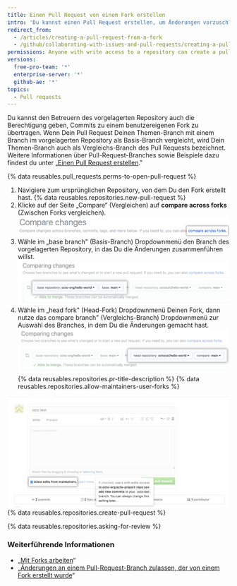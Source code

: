 ```yaml
---
title: Einen Pull Request von einem Fork erstellen
intro: 'Du kannst einen Pull Request erstellen, um Änderungen vorzuschlagen, die Du an einer Fork eines vorgelagerten Repositorys vorgenommen hast.'
redirect_from:
  - /articles/creating-a-pull-request-from-a-fork
  - /github/collaborating-with-issues-and-pull-requests/creating-a-pull-request-from-a-fork
permissions: Anyone with write access to a repository can create a pull request from a user-owned fork.
versions:
  free-pro-team: '*'
  enterprise-server: '*'
  github-ae: '*'
topics:
  - Pull requests
---
```

Du kannst den Betreuern des vorgelagerten Repository auch die Berechtigung geben, Commits zu einem benutzereigenen Fork zu übertragen. Wenn Dein Pull Request Deinen Themen-Branch mit einem Branch im vorgelagerten Repository als Basis-Branch vergleicht, wird Dein Themen-Branch auch als Vergleichs-Branch des Pull Requests bezeichnet. Weitere Informationen über Pull-Request-Branches sowie Beispiele dazu findest du unter „[Einen Pull Request erstellen](/articles/creating-a-pull-request/#changing-the-branch-range-and-destination-repository)."

{% data reusables.pull_requests.perms-to-open-pull-request %}

1. Navigiere zum ursprünglichen Repository, von dem Du den Fork erstellt hast.
{% data reusables.repositories.new-pull-request %}
3. Klicke auf der Seite „Compare“ (Vergleichen) auf **compare across forks** (Zwischen Forks vergleichen). ![Link zum Vergleich zwischen Forks](/assets/images/help/pull_requests/compare-across-forks-link.png)
4. Wähle im „base branch" (Basis-Branch) Dropdownmenü den Branch des vorgelagerten Repository, in das Du die Änderungen zusammenführen willst. ![Dropdownmenüs zur Auswahl von Basis-Fork und -Branch](/assets/images/help/pull_requests/choose-base-fork-and-branch.png)
5. Wähle im „head fork" (Head-Fork) Dropdownmenü Deinen Fork, dann nutze das compare branch" (Vergleichs-Branch) Dropdownmenü zur Auswahl des Branches, in dem Du die Änderungen gemacht hast. ![Dropdownmenüs zur Auswahl von Head-Fork und Vergleichs-Branch](/assets/images/help/pull_requests/choose-head-fork-compare-branch.png)
{% data reusables.repositories.pr-title-description %}
{% data reusables.repositories.allow-maintainers-user-forks %}

  ![Kontrollkästchen, um Bearbeitung durch Betreuer zuzulassen](/assets/images/help/pull_requests/allow-maintainers-to-make-edits.png)
{% data reusables.repositories.create-pull-request %}

{% data reusables.repositories.asking-for-review %}

### Weiterführende Informationen

- „[Mit Forks arbeiten](/articles/working-with-forks)“
- „[Änderungen an einem Pull-Request-Branch zulassen, der von einem Fork erstellt wurde](/articles/allowing-changes-to-a-pull-request-branch-created-from-a-fork)“
